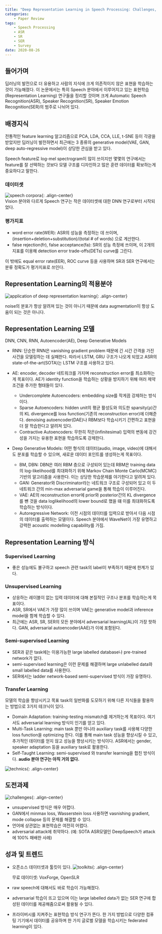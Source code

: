 ```yaml
---
title: "Deep Representation Learning in Speech Processing: Challenges, Recent Advances, and Future Trends"
categories: 
    - Paper Review
tags: 
    - Speech Processing 
    - ASR 
    - SR 
    - SER 
    - Survey
date: 2020-08-26
---
```


## 들어가며
딥러닝의 발전으로 더 유용하고 사람의 지식에 크게 의존적이지 않은 표현을 학습하는 것이 가능해졌다. 이 논문에서는 특히 Speech 분야에서 이루어지고 있는 표현학습(Representation Learning) 연구들을 정리할 것이며 크게 Automatic Speech Recognition(ASR), Speaker Recognition(SR), Speaker Emotion Recognition(SER)의 범주로 나뉘어 있다.


## 배경지식
전통적인 feature learning 알고리즘으로 PCA, LDA, CCA, LLE, t-SNE 등이 각광을 받았지만 딥러닝이 발전하면서 최근에는 3 종류의 generative model(VAE, GAN, deep auto-regressive model)이 상당한 관심을 받고 있다.

Speech feature로 log-mel spectrogram이 많이 쓰이지만 몇몇의 연구에서는 feature를 잘 선택하는 것보다 모델 구조를 디자인하고 많은 훈련 데이터를 확보하는게 중요하다고 말한다.


### 데이터셋
![speech corpora](/assets/images/0001/speech_corpora.jpg){: .align-center}  
Vision 분야와 다르게 Speech 연구는 작은 데이터셋에 대한 DNN 연구로부터 시작되었다.


### 평가지표
- word error rate(WER): ASR의 성능을 측정하는 데 쓰이며, (insertion+deletion+substitution)/(total # of words) 으로 계산한다.
- false rejection(fr), false acceptance(fa): SR의 성능 측정에 쓰이며, 이 2개의 지표를 이용해 detection error trade-offs(DETs) curve를 그린다.

이 밖에도 equal error rate(EER), ROC curve 등을 사용하며 SR과 SER 연구에서는 분류 정확도가 평가지표로 쓰인다.


## Representation Learning의 적용분야
![application of deep representation learning](/assets/images/0001/application.jpg){: .align-center}  

noise의 분포가 항상 알려져 있는 것이 아니기 때문에 data augmentation이 항상 도움이 되는 것은 아니다.


## Representation Learning 모델
DNN, CNN, RNN, Autoencoder(AE), Deep Generative Models

- RNN: 단순한 RNN은 vanishing gradient problem 때문에 긴 시간 간격을 가진 사건을 모델링하는 데 실패한다. 따라서 LSTM, GRU 구조가 나오게 되었고 ASR의 state-of-the-art(SOTA)는 LSTM 구조를 사용하고 있다.

- AE: encoder, decoder 네트워크를 가지며 reconstruction error를 최소화하는게 목표이다. AE가 identity function을 학습하는 상황을 방지하기 위해 여러 제약조건을 추가한 형태들이 있다.
    - Undercomplete Autoencoders: embedding size를 작게끔 강제하는 방식이다.
    - Sparse Autoencoders: hidden unit의 평균 활성도와 의도한 sparsity(&rho;)간의 KL divergence를 loss function(기존의 reconstruction error)에 더해준다. denoising autoencoder(DAE)나 RBM보다 학습시키기 간편하고 표현을 더 잘 학습한다고 알려져 있다.
    - Contractive Autoencoders: 무한히 작은(infinitesimal) 입력의 변동에 강건성을 가지는 유용한 표현을 학습하도록 강제한다.

- Deep Generative Models: 어떤 형식의 데이터(audio, image, video)에 대해서도 분포를 학습할 수 있으며, 새로운 데이터 포인트를 생성하는게 목표이다. 
    - BM, DBN: DBN은 여러 RBM 층으로 구성되어 있는데 RBM은 training data의 log-likelihood를 최대화하기 위해 Markov Chain Monte Carlo(MCMC) 기반의 알고리즘을 사용한다. 이는 상당한 학습문제를 야기한다고 알려져 있다.
    - GAN: Generator와 Discriminator라는 네트워크 구조로 구성되어 있고 이 두 네트워크 간의 min-max adversarial game을 통해 학습이 이루어진다. 
    - VAE: AE의 reconstruction error에 prior와 posterior간의 KL divergence를 뺸 것을 data loglikelihood의 lower bound로 했을 떄 이를 최대화하도록 학습하는 방식이다.
    - Autoregressive Network: 이전 시점의 데이터를 입력으로 받아서 다음 시점의 데이터를 출력하는 모델이다. Speech 분야에서 WaveNet이 가장 유명하고 강력한 acoustic modelling capability를 가짐. 


##  Representation Learning 방식
### Supervised Learning
- 좋은 성능에도 불구하고 speech 관련 task의 label이 부족하기 때문에 한계가 있다.

### Unsupervised Learning
- 상응하는 레이블이 없는 입력 데이터에 대해 본질적인 구조나 분포를 학습하는게 목표이다.
- ASR, SR에서 VAE가 가장 많이 쓰이며 VAE는 generative model과 inference model을 함께 학습할 수 있다.
- 최근에는 ASR, SR, SER의 모든 분야에서 adversarial learning(AL)이 가장 핫하다. GAN, adversarial autoencoder(AAE)가 이에 포함된다.

### Semi-supervised Learning
- SER과 같은 task에는 이용가능한 large labelled database나 pre-trained network가 없다.
- semi-supervised learning은 이런 문제를 해결하며 large unlabelled data와 small labelled data를 사용한다.
- SER에서는 ladder network-based semi-supervised 방식이 가장 유명하다.

### Transfer Learning
모델의 학습을 향상시키고 목표 task의 일반화를 도모하기 위해 다른 지식들을 활용하는 방법으로 3가지 테크닉이 있다.
- Domain Adaptation: training-testing mismatch를 제거하는게 목표이다. 여기서도 adversarial learning 방식이 인기를 얻고 있다.
- Multi-Task Learning: main task 뿐만 아니라 auxiliary task를 사용해 다양한 loss function을 optimizing 한다. 이를 통해 main task 성능을 향상시킬 수 있고, 추가적인 데이터를 얻지 않고 성능을 향상시키는 방식이다. ASR에서는 gender, speaker adaptation 등을 auxiliary task로 활용한다.
- Self-Taught Learning: semi-supervised 와 transfer learning을 합친 방식이다.  **audio 분야 연구는 아직 거의 없다.**

![technics](/assets/images/0001/technics.jpg){: .align-center}  


## 도전과제
![challenges](/assets/images/0001/challenge.jpg){: .align-center}  
- unsupervised 방식은 매우 어렵다.
- GAN에서 minmax loss, Wasserstein loss 사용하면 vasnishing gradient, mode collapse 등의 문제를 해결할 수 있다.
- 언어에 상관없는 표현학습은 여전히 어렵다.
- adversarial attack에 취약하다. (예: SOTA ASR모델인 DeepSpeech가 attack에 100% 패배한 사례)

## 성과 및 트렌드
- 오픈소스 데이터셋과 툴킷이 있다.
![toolkits](/assets/images/0001/toolkit.jpg){: .align-center}  

    무료 데이터셋: VoxForge, OpenSLR

- raw speech에 대해서도 바로 학습이 가능해졌다.

- adversarial 학습이 뜨고 있으며 이는 large labelled data가 없는 SER 연구에 합성된 데이터를 제공해줌으로써 활용될 수 있다.

- 프라이버시를 지켜주는 표현학습 방식 연구가 뜬다. 한 가지 방법으로 다양한 컴퓨팅 기기에서 데이터를 공유하며 한 가지 글로벌 모델을 학습시키는 federated learning이 있다.



